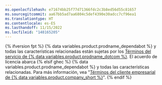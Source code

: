 ```yaml
---
ms.openlocfilehash: e71674bb25f77d71366fdc2c3b8ed56d55c81657
ms.sourcegitcommit: aa67bb5ad7aa6804c5def4390e30adcc7cf96ea1
ms.translationtype: HT
ms.contentlocale: es-ES
ms.lasthandoff: 11/15/2022
ms.locfileid: "148165205"
---
```

{% ifversion fpt %} {% data variables.product.prodname_dependabot %} y todas las características relacionadas están sujetas por los [Términos del servicio de {% data variables.product.prodname_dotcom %}](/free-pro-team@latest/github/site-policy/github-terms-of-service).
El acuerdo de licencia abarca {% elsif ghec %} {% data variables.product.prodname_dependabot %} y todas las características relacionadas. Para más información, vea "[Términos del cliente empresarial de {% data variables.product.company_short %}](https://github.com/customer-terms)".
{% endif %}
